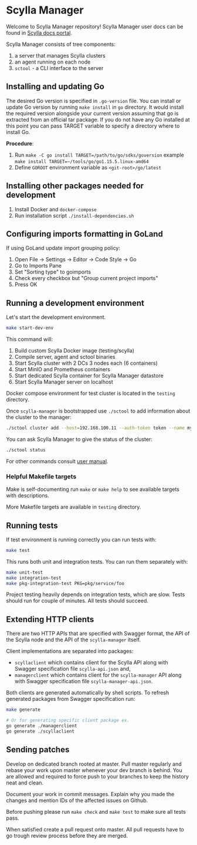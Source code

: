# Scylla Manager

Welcome to Scylla Manager repository!
Scylla Manager user docs can be found in [Scylla docs portal](https://docs.scylladb.com/operating-scylla/manager/). 

Scylla Manager consists of tree components:

1. a server that manages Scylla clusters
1. an agent running on each node
1. `sctool` - a CLI interface to the server

## Installing and updating Go

The desired Go version is specified in `.go-version` file.
You can install or update Go version by running `make install` in `go` directory.
It would install the required version alongside your current version assuming that go is extracted from an official tar package.
If you do not have any Go installed at this point you can pass TARGET variable to specify a directory where to install Go. 

**Procedure**:

1. Run `make -C go install TARGET=/path/to/go/sdks/goversion` example `make install TARGET=~/tools/go/go1.15.5.linux-amd64`
1. Define `GOROOT` environment variable as `<git-root>/go/latest`

## Installing other packages needed for development

1. Install Docker and `docker-compose`
1. Run installation script `./install-dependencies.sh`

## Configuring imports formatting in GoLand

If using GoLand update import grouping policy:

1. Open File -> Settings -> Editor -> Code Style -> Go
1. Go to Imports Pane
1. Set "Sorting type" to goimports
1. Check every checkbox but "Group current project imports"
1. Press OK

## Running a development environment 

Let's start the development environment.

```bash
make start-dev-env
```

This command will:
1. Build custom Scylla Docker image (testing/scylla)
1. Compile server, agent and sctool binaries
1. Start Scylla cluster with 2 DCs 3 nodes each (6 containers)
1. Start MinIO and Prometheus containers
1. Start dedicated Scylla container for Scylla Manager datastore
1. Start Scylla Manager server on localhost

Docker compose environment for test cluster is located in the `testing` directory.

Once `scylla-manager` is bootstrapped use `./sctool` to add information about the cluster to the manager:

```bash
./sctool cluster add --host=192.168.100.11 --auth-token token --name my-cluster 
```

You can ask Scylla Manager to give the status of the cluster:

```bash
./sctool status
```

For other commands consult [user manual](https://docs.scylladb.com/operating-scylla/manager/).

### Helpful Makefile targets

Make is self-documenting run `make` or `make help` to see available targets with descriptions. 

More Makefile targets are available in `testing` directory.

## Running tests

If test environment is running correctly you can run tests with:

```bash
make test
```

This runs both unit and integration tests. You can run them separately with:

```bash
make unit-test
make integration-test
make pkg-integration-test PKG=pkg/service/foo
```

Project testing heavily depends on integration tests, which are slow.
Tests should run for couple of minutes.
All tests should succeed.

## Extending HTTP clients

There are two HTTP APIs that are specified with Swagger format, the API of the Scylla node and the API of the `scylla-manager` itself.

Client implementations are separated into packages:

- `scyllaclient` which contains client for the Scylla API along with Swagger specification file `scylla-api.json` and,
- `managerclient` which contains client for the `scylla-manager` API along with Swagger specification file `scylla-manager-api.json`.

Both clients are generated automatically by shell scripts.
To refresh generated packages from Swagger specification run:

```bash
make generate

# Or for generating specific client package ex.
go generate ./managerclient
go generate ./scyllaclient
```

## Sending patches

Develop on dedicated branch rooted at master.
Pull master regularly and rebase your work upon master whenever your dev branch is behind.
You are allowed and required to force push to your branches to keep the history neat and clean.

Document your work in commit messages.
Explain why you made the changes and mention IDs of the affected issues on Github.

Before pushing please run `make check` and `make test` to make sure all tests pass.

When satisfied create a pull request onto master.
All pull requests have to go trough review process before they are merged.

